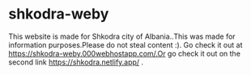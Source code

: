 # shkodra-weby
This website is made for Shkodra city of Albania..This was made for information purposes.Please do not steal content  :).
Go check it out at https://shkodra-weby.000webhostapp.com/.Or go check it out on the second link https://shkodra.netlify.app/ .
